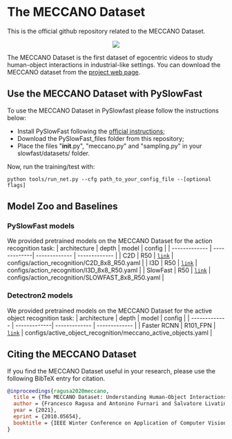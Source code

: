# The MECCANO Dataset

This is the official github repository related to the MECCANO Dataset.

<div align="center">
  <img src="images/MECCANO.gif"/>
</div>

The MECCANO Dataset is the first dataset of egocentric videos to study human-object interactions in industrial-like settings. You can download the MECCANO dataset from the [project web page](https://iplab.dmi.unict.it/MECCANO/).

## Use the MECCANO Dataset with PySlowFast
To use the MECCANO Dataset in PySlowfast please follow the instructions below:

* Install PySlowFast following the [official instructions](https://github.com/facebookresearch/SlowFast/blob/master/INSTALL.md);
* Download the PySlowFast_files folder from this repository;
* Place the files "__init__.py", "meccano.py" and "sampling.py" in your slowfast/datasets/ folder.

Now, run the training/test with:
```
python tools/run_net.py --cfg path_to_your_config_file --[optional flags]
```


## Model Zoo and Baselines

### PySlowFast models

We provided pretrained models on the MECCANO Dataset for the action recognition task:
| architecture | depth |  model  | config |
| ------------- | -------------| ------------- | ------------- |
| C2D | R50 | [`link`](https://iplab.dmi.unict.it/MECCANO/) | configs/action_recognition/C2D_8x8_R50.yaml |
| I3D | R50 | [`link`](https://iplab.dmi.unict.it/MECCANO/) | configs/action_recognition/I3D_8x8_R50.yaml |
| SlowFast | R50 | [`link`](https://iplab.dmi.unict.it/MECCANO/) | configs/action_recognition/SLOWFAST_8x8_R50.yaml |

### Detectron2 models

We provided pretrained models on the MECCANO Dataset for the active object recognition task:
| architecture | depth |  model  | config |
| ------------- | -------------| ------------- | ------------- |
| Faster RCNN | R101_FPN | [`link`](https://iplab.dmi.unict.it/MECCANO/models/model_meccano_active_objects.pth) | configs/active_object_recognition/meccano_active_objects.yaml |

## Citing the MECCANO Dataset
If you find the MECCANO Dataset useful in your research, please use the following BibTeX entry for citation.
```BibTeX
@inproceedings{ragusa2020meccano,
  title = {The MECCANO Dataset: Understanding Human-Object Interactions from Egocentric Videos in an Industrial-like Domain},
  author = {Francesco Ragusa and Antonino Furnari and Salvatore Livatino and Giovanni Maria Farinella },
  year = {2021},
  eprint = {2010.05654},
  booktitle = {IEEE Winter Conference on Application of Computer Vision (WACV)}
}
```
